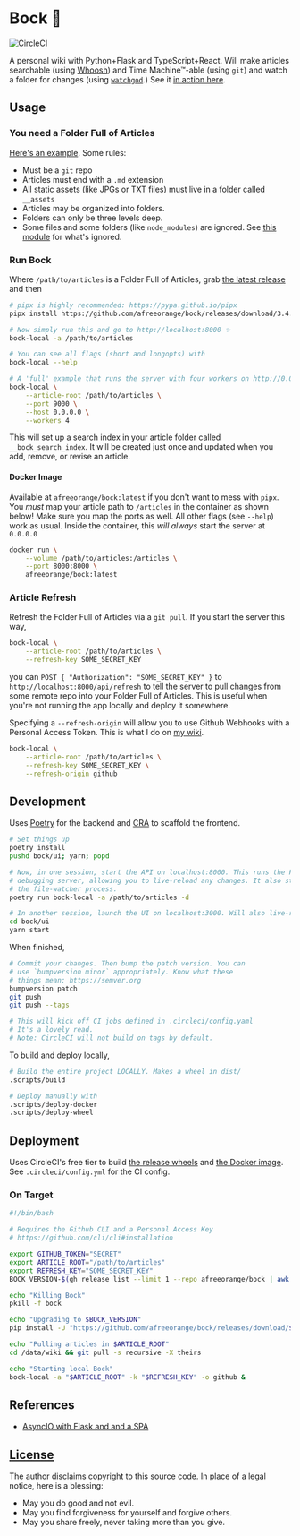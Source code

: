 # Bock 🍺

[![CircleCI](https://circleci.com/gh/afreeorange/bock/tree/master.svg?style=svg)](https://circleci.com/gh/afreeorange/bock/tree/master)

A personal wiki with Python+Flask and TypeScript+React. Will make articles searchable (using [Whoosh](https://whoosh.readthedocs.io/en/latest/index.html)) and Time Machine™-able (using `git`) and watch a folder for changes (using [`watchgod`](https://pypi.org/project/watchgod/).) See it [in action here](http://wiki.nikhil.io/Hello).

## Usage

### You need a Folder Full of Articles

[Here's an example](https://github.com/afreeorange/wiki.nikhil.io.articles). Some rules:

* Must be a `git` repo
* Articles must end with a `.md` extension
* All static assets (like JPGs or TXT files) must live in a folder called `__assets`
* Articles may be organized into folders.
* Folders can only be three levels deep.
* Some files and some folders (like `node_modules`) are ignored. See [this module](https://github.com/afreeorange/bock/blob/master/bock/constants.py) for what's ignored.

### Run Bock

Where `/path/to/articles` is a Folder Full of Articles, grab [the latest release](https://github.com/afreeorange/bock/releases) and then

```bash
# pipx is highly recommended: https://pypa.github.io/pipx
pipx install https://github.com/afreeorange/bock/releases/download/3.4.2/bock-3.4.2-py3-none-any.whl

# Now simply run this and go to http://localhost:8000 ✨
bock-local -a /path/to/articles

# You can see all flags (short and longopts) with
bock-local --help

# A 'full' example that runs the server with four workers on http://0.0.0.0:9000
bock-local \
    --article-root /path/to/articles \
    --port 9000 \
    --host 0.0.0.0 \
    --workers 4
```

This will set up a search index in your article folder called `__bock_search_index`. It will be created just once and updated when you add, remove, or revise an article.

#### Docker Image

Available at `afreeorange/bock:latest` if you don't want to mess with `pipx`. You _must_ map your article path to `/articles` in the container as shown below! Make sure you map the ports as well. All other flags (see `--help`) work as usual. Inside the container, this _will always_ start the server at `0.0.0.0`

```bash
docker run \
    --volume /path/to/articles:/articles \
    --port 8000:8000 \
    afreeorange/bock:latest
```

### Article Refresh

Refresh the Folder Full of Articles via a `git pull`. If you start the server this way,

```bash
bock-local \
    --article-root /path/to/articles \
    --refresh-key SOME_SECRET_KEY
```

you can `POST { "Authorization": "SOME_SECRET_KEY" }` to `http://localhost:8000/api/refresh` to tell the server to pull changes from some remote repo into your Folder Full of Articles. This is useful when you're not running the app locally and deploy it somewhere.

Specifying a `--refresh-origin` will allow you to use Github Webhooks with a Personal Access Token. This is what I do on [my wiki](http://wiki.nikhil.io/Hello). 

```bash
bock-local \
    --article-root /path/to/articles \
    --refresh-key SOME_SECRET_KEY \
    --refresh-origin github
```

## Development

Uses [Poetry](https://python-poetry.org/) for the backend and [CRA](https://create-react-app.dev/) to scaffold the frontend. 

```bash
# Set things up
poetry install
pushd bock/ui; yarn; popd

# Now, in one session, start the API on localhost:8000. This runs the Flask
# debugging server, allowing you to live-reload any changes. It also starts
# the file-watcher process.
poetry run bock-local -a /path/to/articles -d

# In another session, launch the UI on localhost:3000. Will also live-reload
cd bock/ui
yarn start
```

When finished,

```bash
# Commit your changes. Then bump the patch version. You can
# use `bumpversion minor` appropriately. Know what these
# things mean: https://semver.org
bumpversion patch
git push
git push --tags

# This will kick off CI jobs defined in .circleci/config.yaml
# It's a lovely read.
# Note: CircleCI will not build on tags by default.
```

To build and deploy locally,

```bash
# Build the entire project LOCALLY. Makes a wheel in dist/
.scripts/build

# Deploy manually with
.scripts/deploy-docker
.scripts/deploy-wheel
```

## Deployment

Uses CircleCI's free tier to build [the release wheels](https://github.com/afreeorange/bock/releases) and [the Docker image](https://hub.docker.com/repository/docker/afreeorange/bock). See `.circleci/config.yml` for the CI config.

### On Target

```bash
#!/bin/bash

# Requires the Github CLI and a Personal Access Key
# https://github.com/cli/cli#installation

export GITHUB_TOKEN="SECRET"
export ARTICLE_ROOT="/path/to/articles"
export REFRESH_KEY="SOME_SECRET_KEY"
BOCK_VERSION-$(gh release list --limit 1 --repo afreeorange/bock | awk '{print $1}')

echo "Killing Bock"
pkill -f bock

echo "Upgrading to $BOCK_VERSION"
pip install -U "https://github.com/afreeorange/bock/releases/download/$BOCK_VERSION/bock-$BOCK_VERSION-py3-none-any.whl"

echo "Pulling articles in $ARTICLE_ROOT"
cd /data/wiki && git pull -s recursive -X theirs

echo "Starting local Bock"
bock-local -a "$ARTICLE_ROOT" -k "$REFRESH_KEY" -o github &
```

## References

* [AsyncIO with Flask and and a SPA](https://github.com/SyntaxRules/svelte-flask/blob/main/run.py)

## [License](https://sqlite.org/src/file?name=LICENSE.md&ci=trunk)

The author disclaims copyright to this source code. In place of a legal notice, here is a blessing:

* May you do good and not evil.
* May you find forgiveness for yourself and forgive others.
* May you share freely, never taking more than you give.
